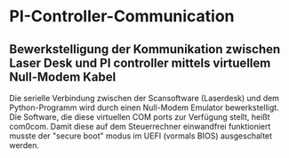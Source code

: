 # PI-Controller-Communication

## Bewerkstelligung der Kommunikation zwischen Laser Desk und PI controller mittels virtuellem Null-Modem Kabel

Die serielle Verbindung zwischen der Scansoftware (Laserdesk) und dem Python-Programm wird durch einen Null-Modem Emulator bewerkstelligt. 
Die Software, die diese virtuellen COM ports zur Verfügung stellt, heißt com0com. Damit diese auf dem Steuerrechner einwandfrei funktioniert
musste der "secure boot" modus im UEFI (vormals BIOS) ausgeschaltet werden.